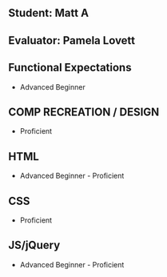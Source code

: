 ## Student: Matt A
## Evaluator: Pamela Lovett

## Functional Expectations

* Advanced Beginner  

## COMP RECREATION / DESIGN

* Proficient  

## HTML

* Advanced Beginner - Proficient  

## CSS

* Proficient  
  
## JS/jQuery

* Advanced Beginner - Proficient  


